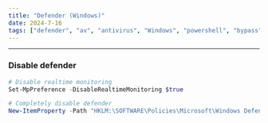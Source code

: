 ```yaml
---
title: "Defender (Windows)"
date: 2024-7-16
tags: ["defender", "av", "antivirus", "Windows", "powershell", "bypass"]
---
```


---
### Disable defender

```powershell
# Disable realtime monitoring
Set-MpPreference -DisableRealtimeMonitoring $true
```

```powershell
# Completely disable defender
New-ItemProperty -Path "HKLM:\SOFTWARE\Policies\Microsoft\Windows Defender" -Name DisableAntiSpyware -Value 1 -PropertyType DWORD -Force
```

<br>
